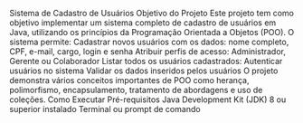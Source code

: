 Sistema de Cadastro de Usuários Objetivo do Projeto Este projeto tem como objetivo implementar um sistema completo de cadastro de usuários em Java, utilizando os princípios da Programação Orientada a Objetos (POO). O sistema permite: Cadastrar novos usuários com os dados: nome completo, CPF, e-mail, cargo, login e senha Atribuir perfis de acesso: Administrador, Gerente ou Colaborador Listar todos os usuários cadastrados: Autenticar usuários no sistema Validar os dados inseridos pelos usuários O projeto demonstra vários conceitos importantes de POO como herança, polimorfismo, encapsulamento, tratamento de abordagens e uso de coleções. Como Executar Pré-requisitos Java Development Kit (JDK) 8 ou superior instalado Terminal ou prompt de comando
